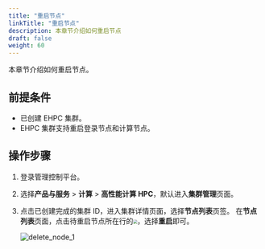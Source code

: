 ```yaml
---
title: "重启节点"
linkTitle: "重启节点"
description: 本章节介绍如何重启节点
draft: false
weight: 60
---
```


本章节介绍如何重启节点。

## 前提条件

* 已创建 EHPC 集群。
* EHPC 集群支持重启登录节点和计算节点。

## 操作步骤

1. 登录管理控制平台。

2. 选择**产品与服务** > **计算** > **高性能计算 HPC**，默认进入**集群管理**页面。



3. 点击已创建完成的集群 ID，进入集群详情页面，选择**节点列表**页签。 在**节点列表**页面，点击待重启节点所在行的<img src="../../../_images/more_operation.png" style="zoom:50%;" />，选择**重启**即可。

   ![delete_node_1](../../../_images/delete_node_1.png)




